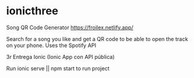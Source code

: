 # ionicthree

Song QR Code Generator
https://froilex.netlify.app/

Search for a song you like and get a QR code to be able to open the track on your phone.
Uses the Spotify API

3r Entrega Ionic (Ionic App con API pública)

Run ionic serve || npm start to run project

